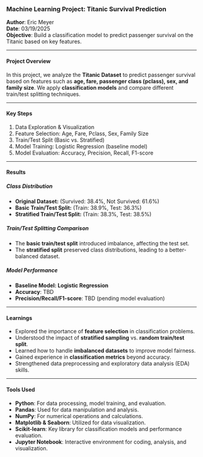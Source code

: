 ### **Machine Learning Project: Titanic Survival Prediction**  
**Author**: Eric Meyer  
**Date**: 03/19/2025  
**Objective**: Build a classification model to predict passenger survival on the Titanic based on key features.

---

#### **Project Overview**  
In this project, we analyze the **Titanic Dataset** to predict passenger survival based on features such as **age, fare, passenger class (pclass), sex, and family size**. We apply **classification models** and compare different train/test splitting techniques.

---

#### **Key Steps**  
1. Data Exploration & Visualization
2. Feature Selection: Age, Fare, Pclass, Sex, Family Size
3. Train/Test Split (Basic vs. Stratified)
4. Model Training: Logistic Regression (baseline model)
5. Model Evaluation: Accuracy, Precision, Recall, F1-score

---

#### **Results**  
##### **Class Distribution**
- **Original Dataset:** (Survived: 38.4%, Not Survived: 61.6%)
- **Basic Train/Test Split:** (Train: 38.9%, Test: 36.3%)
- **Stratified Train/Test Split:** (Train: 38.3%, Test: 38.5%)

##### **Train/Test Splitting Comparison**  
- The **basic train/test split** introduced imbalance, affecting the test set.
- The **stratified split** preserved class distributions, leading to a better-balanced dataset.

##### **Model Performance**  
- **Baseline Model: Logistic Regression**
- **Accuracy**: TBD
- **Precision/Recall/F1-score**: TBD (pending model evaluation)

---

#### **Learnings**  
- Explored the importance of **feature selection** in classification problems.
- Understood the impact of **stratified sampling** vs. **random train/test split**.
- Learned how to handle **imbalanced datasets** to improve model fairness.
- Gained experience in **classification metrics** beyond accuracy.
- Strengthened data preprocessing and exploratory data analysis (EDA) skills.

---

#### **Tools Used**  
- **Python**: For data processing, model training, and evaluation.
- **Pandas**: Used for data manipulation and analysis.
- **NumPy**: For numerical operations and calculations.
- **Matplotlib & Seaborn**: Utilized for data visualization.
- **Scikit-learn**: Key library for classification models and performance evaluation.
- **Jupyter Notebook**: Interactive environment for coding, analysis, and visualization.

